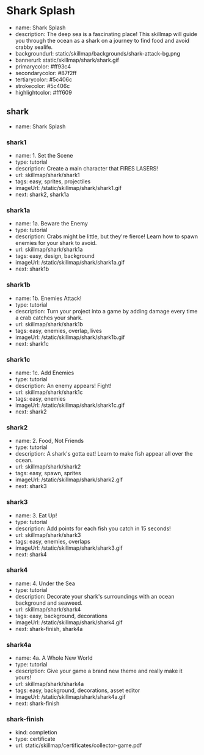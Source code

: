 # Shark Splash
* name: Shark Splash
* description: The deep sea is a fascinating place! This skillmap will guide you through the ocean as a shark on a journey to find food and avoid crabby sealife.
* backgroundurl: static/skillmap/backgrounds/shark-attack-bg.png
* bannerurl: static/skillmap/shark/shark.gif
* primarycolor: #ff93c4
* secondarycolor: #87f2ff
* tertiarycolor: #5c406c
* strokecolor: #5c406c
* highlightcolor: #fff609

## shark
* name: Shark Splash

### shark1
* name: 1. Set the Scene
* type: tutorial
* description: Create a main character that FIRES LASERS!
* url: skillmap/shark/shark1
* tags: easy, sprites, projectiles
* imageUrl: /static/skillmap/shark/shark1.gif
* next: shark2, shark1a

### shark1a
* name: 1a. Beware the Enemy
* type: tutorial
* description: Crabs might be little,  but they're fierce!  Learn how to spawn enemies for your shark to avoid.
* url: skillmap/shark/shark1a
* tags: easy, design, background
* imageUrl: /static/skillmap/shark/shark1a.gif
* next: shark1b

### shark1b
* name: 1b. Enemies Attack!
* type: tutorial
* description: Turn your project into a game by adding damage every time a crab catches your shark.
* url: skillmap/shark/shark1b
* tags: easy, enemies, overlap, lives
* imageUrl: /static/skillmap/shark/shark1b.gif
* next: shark1c

### shark1c
* name: 1c. Add Enemies
* type: tutorial
* description: An enemy appears! Fight!
* url: skillmap/shark/shark1c
* tags: easy, enemies
* imageUrl: /static/skillmap/shark/shark1c.gif
* next: shark2


### shark2
* name: 2. Food, Not Friends
* type: tutorial
* description: A shark's gotta eat!  Learn to make fish appear all over the ocean.
* url: skillmap/shark/shark2
* tags: easy, spawn, sprites
* imageUrl: /static/skillmap/shark/shark2.gif
* next: shark3


### shark3
* name: 3. Eat Up!
* type: tutorial
* description: Add points for each fish you catch in 15 seconds!
* url: skillmap/shark/shark3
* tags: easy, enemies, overlaps
* imageUrl: /static/skillmap/shark/shark3.gif
* next: shark4


### shark4

* name: 4. Under the Sea
* type: tutorial
* description: Decorate your shark's surroundings with an ocean background and seaweed.
* url: skillmap/shark/shark4
* tags: easy, background, decorations
* imageUrl: /static/skillmap/shark/shark4.gif
* next: shark-finish, shark4a

### shark4a

* name: 4a. A Whole New World
* type: tutorial
* description: Give your game a brand new theme and really make it yours!
* url: skillmap/shark/shark4a
* tags: easy, background, decorations, asset editor
* imageUrl: /static/skillmap/shark/shark4a.gif
* next: shark-finish

### shark-finish
* kind: completion
* type: certificate
* url: static/skillmap/certificates/collector-game.pdf
